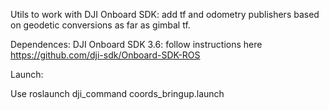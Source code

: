 Utils to work with DJI Onboard SDK: add tf and odometry publishers based on geodetic conversions as far as gimbal tf.

Dependences: 
DJI Onboard SDK 3.6: follow instructions here https://github.com/dji-sdk/Onboard-SDK-ROS


Launch:

Use roslaunch dji_command coords_bringup.launch